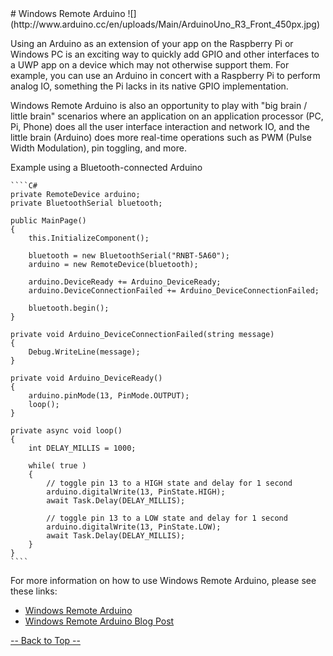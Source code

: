 <a name="HOLTop" />
# Windows Remote Arduino
![](http://www.arduino.cc/en/uploads/Main/ArduinoUno_R3_Front_450px.jpg)

Using an Arduino as an extension of your app on the Raspberry Pi or Windows PC is an exciting way to quickly add GPIO and other interfaces to a UWP app on a device which may not otherwise support them. For example, you can use an Arduino in concert with a Raspberry Pi to perform analog IO, something the Pi lacks in its native GPIO implementation.

Windows Remote Arduino is also an opportunity to play with "big brain / little brain" scenarios where an application on an application processor (PC, Pi, Phone) does all the user interface interaction and network IO, and the little brain (Arduino) does more real-time operations such as PWM (Pulse Width Modulation), pin toggling, and more.

Example using a Bluetooth-connected Arduino

    ````C#
    private RemoteDevice arduino;
    private BluetoothSerial bluetooth;
 
    public MainPage()
    {
        this.InitializeComponent();
 
        bluetooth = new BluetoothSerial("RNBT-5A60");  
        arduino = new RemoteDevice(bluetooth); 
  
        arduino.DeviceReady += Arduino_DeviceReady;
        arduino.DeviceConnectionFailed += Arduino_DeviceConnectionFailed;
  
        bluetooth.begin();
    }
 
    private void Arduino_DeviceConnectionFailed(string message)
    {
        Debug.WriteLine(message);
    }
  
    private void Arduino_DeviceReady()
    {
        arduino.pinMode(13, PinMode.OUTPUT);
        loop();
    }
  
    private async void loop()
    {
        int DELAY_MILLIS = 1000;
  
        while( true )
        {
            // toggle pin 13 to a HIGH state and delay for 1 second
            arduino.digitalWrite(13, PinState.HIGH);
            await Task.Delay(DELAY_MILLIS);
  
            // toggle pin 13 to a LOW state and delay for 1 second
            arduino.digitalWrite(13, PinState.LOW);
            await Task.Delay(DELAY_MILLIS);
        }
    }
    ````

For more information on how to use Windows Remote Arduino, please see these links:

  * [Windows Remote Arduino](http://ms-iot.github.io/content/en-US/win10/WRALanding.htm)
  * [Windows Remote Arduino Blog Post](http://blogs.windows.com/buildingapps/2016/02/04/what-is-windows-remote-arduino-and-what-can-it-do/)

<a href="#HOLTop"> -- Back to Top -- </a>
